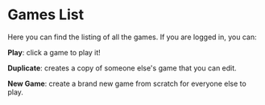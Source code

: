 # Games List

Here you can find the listing of all the games. If you are logged in, you can:

**Play**: click a game to play it!

**Duplicate**: creates a copy of someone else's game that you can edit.

**New Game**: create a brand new game from scratch for everyone else to play.
